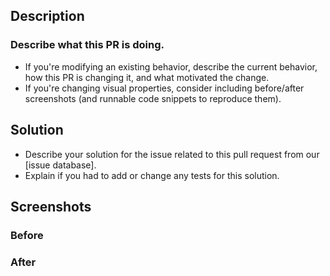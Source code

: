 <!-- This template is **just a guide**, delete any and all parts which you don't need! -->

## Description

### Describe what this PR is doing.
 - If you're modifying an existing behavior, describe the current behavior, how this PR is changing it, and what motivated the change. 
 - If you're changing visual properties, consider including before/after screenshots (and runnable code snippets to reproduce them).
 
## Solution
- Describe your solution for the issue related to this pull request from our [issue database].
- Explain if you had to add or change any tests for this solution. 

## Screenshots

### Before 

### After
